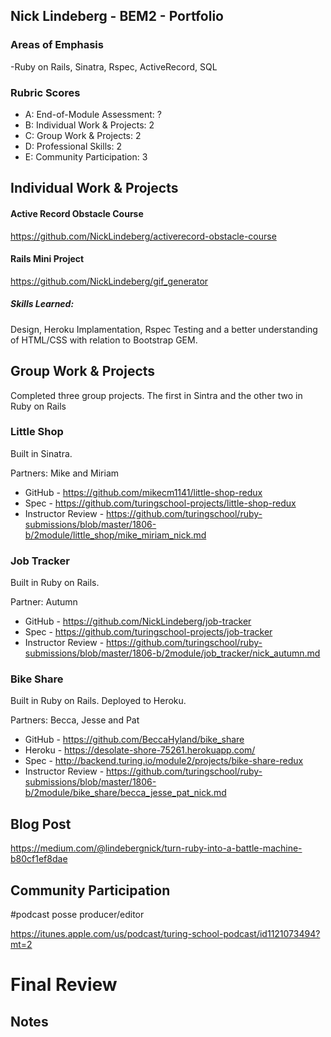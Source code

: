 ## Nick Lindeberg - BEM2 - Portfolio

### Areas of Emphasis

-Ruby on Rails, Sinatra, Rspec, ActiveRecord, SQL

### Rubric Scores

* A: End-of-Module Assessment: ?
* B: Individual Work & Projects: 2
* C: Group Work & Projects: 2
* D: Professional Skills: 2
* E: Community Participation: 3


## Individual Work & Projects

#### Active Record Obstacle Course
https://github.com/NickLindeberg/activerecord-obstacle-course
#### Rails Mini Project
https://github.com/NickLindeberg/gif_generator

##### Skills Learned:
Design, Heroku Implamentation, Rspec Testing and a better understanding of HTML/CSS with relation to Bootstrap GEM.  


## Group Work & Projects

Completed three group projects.  The first in Sintra and the other two in Ruby on Rails

### Little Shop

Built in Sinatra. 

Partners: Mike and Miriam 

* GitHub - https://github.com/mikecm1141/little-shop-redux
* Spec - https://github.com/turingschool-projects/little-shop-redux
* Instructor Review - https://github.com/turingschool/ruby-submissions/blob/master/1806-b/2module/little_shop/mike_miriam_nick.md


### Job Tracker

Built in Ruby on Rails.

Partner: Autumn 

* GitHub - https://github.com/NickLindeberg/job-tracker
* Spec - https://github.com/turingschool-projects/job-tracker
* Instructor Review - https://github.com/turingschool/ruby-submissions/blob/master/1806-b/2module/job_tracker/nick_autumn.md

### Bike Share

Built in Ruby on Rails. Deployed to Heroku.  

Partners: Becca, Jesse and Pat

* GitHub - https://github.com/BeccaHyland/bike_share
* Heroku - https://desolate-shore-75261.herokuapp.com/
* Spec - http://backend.turing.io/module2/projects/bike-share-redux
* Instructor Review - https://github.com/turingschool/ruby-submissions/blob/master/1806-b/2module/bike_share/becca_jesse_pat_nick.md

## Blog Post
https://medium.com/@lindebergnick/turn-ruby-into-a-battle-machine-b80cf1ef8dae

## Community Participation

#podcast posse producer/editor

https://itunes.apple.com/us/podcast/turing-school-podcast/id1121073494?mt=2


# Final Review

## Notes


